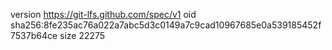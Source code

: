 version https://git-lfs.github.com/spec/v1
oid sha256:8fe235ac76a022a7abc5d3c0149a7c9cad10967685e0a539185452f7537b64ce
size 22275
